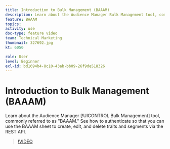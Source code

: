 ```yaml
---
title: Introduction to Bulk Management (BAAAM)
description: Learn about the Audience Manager Bulk Management tool, commonly referred to as "BAAAM." See how to authenticate so that you can use the BAAAM sheet to create, edit, and delete traits and segments via the REST API.
feature: BAAAM
topics: 
activity: use
doc-type: feature video
team: Technical Marketing
thumbnail: 327692.jpg
kt: 6050

role: User
level: Beginner
exl-id: bd1694b4-8c10-43ab-bb09-26f9de518326
---
```

# Introduction to Bulk Management (BAAAM)

Learn about the Audience Manager [!UICONTROL Bulk Management] tool, commonly referred to as "BAAAM." See how to authenticate so that you can use the BAAAM sheet to create, edit, and delete traits and segments via the REST API.

>[!VIDEO](https://video.tv.adobe.com/v/327692/?quality=12&learn=on)
